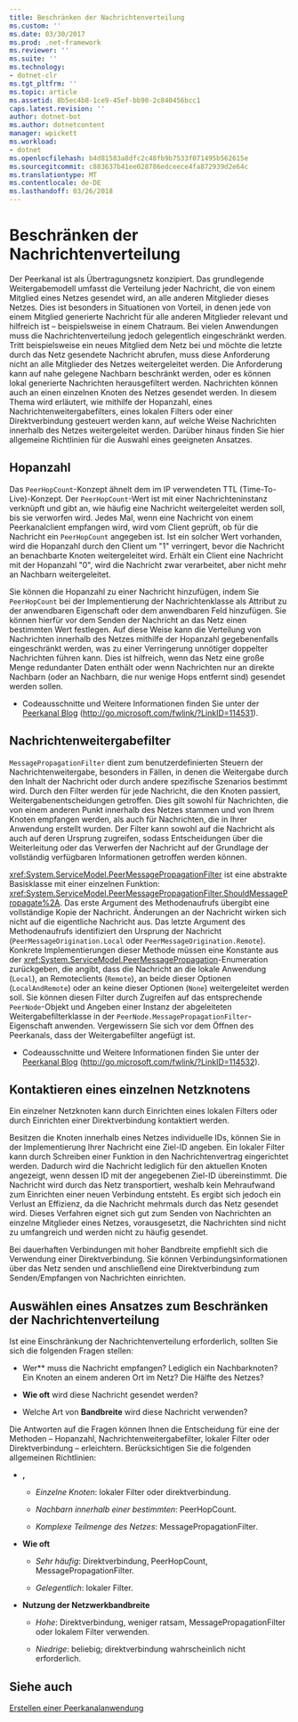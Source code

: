 ```yaml
---
title: Beschränken der Nachrichtenverteilung
ms.custom: ''
ms.date: 03/30/2017
ms.prod: .net-framework
ms.reviewer: ''
ms.suite: ''
ms.technology:
- dotnet-clr
ms.tgt_pltfrm: ''
ms.topic: article
ms.assetid: 8b5ec4b8-1ce9-45ef-bb90-2c840456bcc1
caps.latest.revision: ''
author: dotnet-bot
ms.author: dotnetcontent
manager: wpickett
ms.workload:
- dotnet
ms.openlocfilehash: b4d81583a8dfc2c48fb9b7533f071495b562615e
ms.sourcegitcommit: c883637b41ee028786edceece4fa872939d2e64c
ms.translationtype: MT
ms.contentlocale: de-DE
ms.lasthandoff: 03/26/2018
---
```

# <a name="limiting-message-distribution"></a>Beschränken der Nachrichtenverteilung
Der Peerkanal ist als Übertragungsnetz konzipiert. Das grundlegende Weitergabemodell umfasst die Verteilung jeder Nachricht, die von einem Mitglied eines Netzes gesendet wird, an alle anderen Mitglieder dieses Netzes. Dies ist besonders in Situationen von Vorteil, in denen jede von einem Mitglied generierte Nachricht für alle anderen Mitglieder relevant und hilfreich ist – beispielsweise in einem Chatraum. Bei vielen Anwendungen muss die Nachrichtenverteilung jedoch gelegentlich eingeschränkt werden. Tritt beispielsweise ein neues Mitglied dem Netz bei und möchte die letzte durch das Netz gesendete Nachricht abrufen, muss diese Anforderung nicht an alle Mitglieder des Netzes weitergeleitet werden. Die Anforderung kann auf nahe gelegene Nachbarn beschränkt werden, oder es können lokal generierte Nachrichten herausgefiltert werden. Nachrichten können auch an einen einzelnen Knoten des Netzes gesendet werden. In diesem Thema wird erläutert, wie mithilfe der Hopanzahl, eines Nachrichtenweitergabefilters, eines lokalen Filters oder einer Direktverbindung gesteuert werden kann, auf welche Weise Nachrichten innerhalb des Netzes weitergeleitet werden. Darüber hinaus finden Sie hier allgemeine Richtlinien für die Auswahl eines geeigneten Ansatzes.  
  
## <a name="hop-counts"></a>Hopanzahl  
 Das `PeerHopCount`-Konzept ähnelt dem im IP verwendeten TTL (Time-To-Live)-Konzept. Der `PeerHopCount`-Wert ist mit einer Nachrichteninstanz verknüpft und gibt an, wie häufig eine Nachricht weitergeleitet werden soll, bis sie verworfen wird. Jedes Mal, wenn eine Nachricht von einem Peerkanalclient empfangen wird, wird vom Client geprüft, ob für die Nachricht ein `PeerHopCount` angegeben ist. Ist ein solcher Wert vorhanden, wird die Hopanzahl durch den Client um "1" verringert, bevor die Nachricht an benachbarte Knoten weitergeleitet wird. Erhält ein Client eine Nachricht mit der Hopanzahl "0", wird die Nachricht zwar verarbeitet, aber nicht mehr an Nachbarn weitergeleitet.  
  
 Sie können die Hopanzahl zu einer Nachricht hinzufügen, indem Sie `PeerHopCount` bei der Implementierung der Nachrichtenklasse als Attribut zu der anwendbaren Eigenschaft oder dem anwendbaren Feld hinzufügen. Sie können hierfür vor dem Senden der Nachricht an das Netz einen bestimmten Wert festlegen. Auf diese Weise kann die Verteilung von Nachrichten innerhalb des Netzes mithilfe der Hopanzahl gegebenenfalls eingeschränkt werden, was zu einer Verringerung unnötiger doppelter Nachrichten führen kann. Dies ist hilfreich, wenn das Netz eine große Menge redundanter Daten enthält oder wenn Nachrichten nur an direkte Nachbarn (oder an Nachbarn, die nur wenige Hops entfernt sind) gesendet werden sollen.  
  
-   Codeausschnitte und Weitere Informationen finden Sie unter der [Peerkanal Blog](http://go.microsoft.com/fwlink/?LinkID=114531) (http://go.microsoft.com/fwlink/?LinkID=114531).  
  
## <a name="message-propagation-filter"></a>Nachrichtenweitergabefilter  
 `MessagePropagationFilter` dient zum benutzerdefinierten Steuern der Nachrichtenweitergabe, besonders in Fällen, in denen die Weitergabe durch den Inhalt der Nachricht oder durch andere spezifische Szenarios bestimmt wird. Durch den Filter werden für jede Nachricht, die den Knoten passiert, Weitergabenentscheidungen getroffen. Dies gilt sowohl für Nachrichten, die von einem anderen Punkt innerhalb des Netzes stammen und von Ihrem Knoten empfangen werden, als auch für Nachrichten, die in Ihrer Anwendung erstellt wurden. Der Filter kann sowohl auf die Nachricht als auch auf deren Ursprung zugreifen, sodass Entscheidungen über die Weiterleitung oder das Verwerfen der Nachricht auf der Grundlage der vollständig verfügbaren Informationen getroffen werden können.  
  
 <xref:System.ServiceModel.PeerMessagePropagationFilter> ist eine abstrakte Basisklasse mit einer einzelnen Funktion: <xref:System.ServiceModel.PeerMessagePropagationFilter.ShouldMessagePropagate%2A>. Das erste Argument des Methodenaufrufs übergibt eine vollständige Kopie der Nachricht. Änderungen an der Nachricht wirken sich nicht auf die eigentliche Nachricht aus. Das letzte Argument des Methodenaufrufs identifiziert den Ursprung der Nachricht (`PeerMessageOrigination.Local` oder `PeerMessageOrigination.Remote`). Konkrete Implementierungen dieser Methode müssen eine Konstante aus der <xref:System.ServiceModel.PeerMessagePropagation>-Enumeration zurückgeben, die angibt, dass die Nachricht an die lokale Anwendung (`Local`), an Remoteclients (`Remote`), an beide dieser Optionen (`LocalAndRemote`) oder an keine dieser Optionen (`None`) weitergeleitet werden soll. Sie können diesen Filter durch Zugreifen auf das entsprechende `PeerNode`-Objekt und Angeben einer Instanz der abgeleiteten Weitergabefilterklasse in der `PeerNode.MessagePropagationFilter`-Eigenschaft anwenden. Vergewissern Sie sich vor dem Öffnen des Peerkanals, dass der Weitergabefilter angefügt ist.  
  
-   Codeausschnitte und Weitere Informationen finden Sie unter der [Peerkanal Blog](http://go.microsoft.com/fwlink/?LinkID=114532) (http://go.microsoft.com/fwlink/?LinkID=114532).  
  
## <a name="contacting-an-individual-node-in-the-mesh"></a>Kontaktieren eines einzelnen Netzknotens  
 Ein einzelner Netzknoten kann durch Einrichten eines lokalen Filters oder durch Einrichten einer Direktverbindung kontaktiert werden.  
  
 Besitzen die Knoten innerhalb eines Netzes individuelle IDs, können Sie in der Implementierung Ihrer Nachricht eine Ziel-ID angeben. Ein lokaler Filter kann durch Schreiben einer Funktion in den Nachrichtenvertrag eingerichtet werden. Dadurch wird die Nachricht lediglich für den aktuellen Knoten angezeigt, wenn dessen ID mit der angegebenen Ziel-ID übereinstimmt. Die Nachricht wird durch das Netz transportiert, weshalb kein Mehraufwand zum Einrichten einer neuen Verbindung entsteht. Es ergibt sich jedoch ein Verlust an Effizienz, da die Nachricht mehrmals durch das Netz gesendet wird. Dieses Verfahren eignet sich gut zum Senden von Nachrichten an einzelne Mitglieder eines Netzes, vorausgesetzt, die Nachrichten sind nicht zu umfangreich und werden nicht zu häufig gesendet.  
  
 Bei dauerhaften Verbindungen mit hoher Bandbreite empfiehlt sich die Verwendung einer Direktverbindung. Sie können Verbindungsinformationen über das Netz senden und anschließend eine Direktverbindung zum Senden/Empfangen von Nachrichten einrichten.  
  
## <a name="choosing-an-approach-for-limiting-message-distribution"></a>Auswählen eines Ansatzes zum Beschränken der Nachrichtenverteilung  
 Ist eine Einschränkung der Nachrichtenverteilung erforderlich, sollten Sie sich die folgenden Fragen stellen:  
  
-   Wer** muss die Nachricht empfangen? Lediglich ein Nachbarknoten? Ein Knoten an einem anderen Ort im Netz? Die Hälfte des Netzes?  
  
-   **Wie oft** wird diese Nachricht gesendet werden?  
  
-   Welche Art von **Bandbreite** wird diese Nachricht verwenden?  
  
 Die Antworten auf die Fragen können Ihnen die Entscheidung für eine der Methoden – Hopanzahl, Nachrichtenweitergabefilter, lokaler Filter oder Direktverbindung – erleichtern. Berücksichtigen Sie die folgenden allgemeinen Richtlinien:  
  
-   **,**  
  
    -   *Einzelne Knoten*: lokaler Filter oder direktverbindung.  
  
    -   *Nachbarn innerhalb einer bestimmten*: PeerHopCount.  
  
    -   *Komplexe Teilmenge des Netzes*: MessagePropagationFilter.  
  
-   **Wie oft**  
  
    -   *Sehr häufig*: Direktverbindung, PeerHopCount, MessagePropagationFilter.  
  
    -   *Gelegentlich*: lokaler Filter.  
  
-   **Nutzung der Netzwerkbandbreite**  
  
    -   *Hohe*: Direktverbindung, weniger ratsam, MessagePropagationFilter oder lokalem Filter verwenden.  
  
    -   *Niedrige*: beliebig; direktverbindung wahrscheinlich nicht erforderlich.  
  
## <a name="see-also"></a>Siehe auch  
 [Erstellen einer Peerkanalanwendung](../../../../docs/framework/wcf/feature-details/building-a-peer-channel-application.md)
